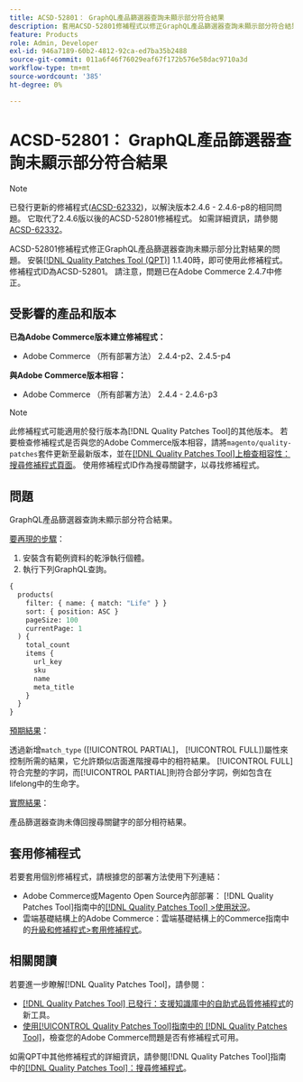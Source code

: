```yaml
---
title: ACSD-52801： GraphQL產品篩選器查詢未顯示部分符合結果
description: 套用ACSD-52801修補程式以修正GraphQL產品篩選器查詢未顯示部分符合結果的Adobe Commerce問題。
feature: Products
role: Admin, Developer
exl-id: 946a7189-60b2-4812-92ca-ed7ba35b2488
source-git-commit: 011a6f46f76029eaf67f172b576e58dac9710a3d
workflow-type: tm+mt
source-wordcount: '385'
ht-degree: 0%

---
```


# ACSD-52801： GraphQL產品篩選器查詢未顯示部分符合結果

>[!NOTE]
>
>已發行更新的修補程式([ACSD-62332](/help/tools/quality-patches-tool/patches-available-in-qpt/v1-1-55/acsd-62332-product-listing-graphql-query-limit-plus-live-search-current-page.md))，以解決版本2.4.6 - 2.4.6-p8的相同問題。 它取代了2.4.6版以後的ACSD-52801修補程式。 如需詳細資訊，請參閱[ACSD-62332](/help/tools/quality-patches-tool/patches-available-in-qpt/v1-1-55/acsd-62332-product-listing-graphql-query-limit-plus-live-search-current-page.md)。

ACSD-52801修補程式修正GraphQL產品篩選器查詢未顯示部分比對結果的問題。 安裝[[!DNL Quality Patches Tool (QPT)]](https://experienceleague.adobe.com/zh-hant/docs/commerce-operations/tools/quality-patches-tool/quality-patches-tool-to-self-serve-quality-patches) 1.1.40時，即可使用此修補程式。 修補程式ID為ACSD-52801。 請注意，問題已在Adobe Commerce 2.4.7中修正。

## 受影響的產品和版本

**已為Adobe Commerce版本建立修補程式：**

* Adobe Commerce （所有部署方法） 2.4.4-p2、2.4.5-p4

**與Adobe Commerce版本相容：**

* Adobe Commerce （所有部署方法） 2.4.4 - 2.4.6-p3

>[!NOTE]
>
>此修補程式可能適用於發行版本為[!DNL Quality Patches Tool]的其他版本。 若要檢查修補程式是否與您的Adobe Commerce版本相容，請將`magento/quality-patches`套件更新至最新版本，並在[[!DNL Quality Patches Tool]上檢查相容性：搜尋修補程式頁面](https://experienceleague.adobe.com/tools/commerce-quality-patches/index.html?lang=zh-Hant)。 使用修補程式ID作為搜尋關鍵字，以尋找修補程式。

## 問題

GraphQL產品篩選器查詢未顯示部分符合結果。

<u>要再現的步驟</u>：

1. 安裝含有範例資料的乾淨執行個體。
1. 執行下列GraphQL查詢。

```GraphQL
{
  products(
    filter: { name: { match: "Life" } }
    sort: { position: ASC }
    pageSize: 100
    currentPage: 1
  ) {
    total_count
    items {
      url_key
      sku
      name
      meta_title
    }
  }
}
```

<u>預期結果</u>：

透過新增`match_type` ([!UICONTROL PARTIAL]， [!UICONTROL FULL])屬性來控制所需的結果，它允許類似店面進階搜尋中的相符結果。 [!UICONTROL FULL]符合完整的字詞，而[!UICONTROL PARTIAL]則符合部分字詞，例如包含在lifelong中的生命字。

<u>實際結果</u>：

產品篩選器查詢未傳回搜尋關鍵字的部分相符結果。

## 套用修補程式

若要套用個別修補程式，請根據您的部署方法使用下列連結：

* Adobe Commerce或Magento Open Source內部部署： [!DNL Quality Patches Tool]指南中的[[!DNL Quality Patches Tool] >使用狀況](/help/tools/quality-patches-tool/usage.md)。
* 雲端基礎結構上的Adobe Commerce：雲端基礎結構上的Commerce指南中的[升級和修補程式>套用修補程式](https://experienceleague.adobe.com/docs/commerce-cloud-service/user-guide/develop/upgrade/apply-patches.html?lang=zh-Hant)。

## 相關閱讀

若要進一步瞭解[!DNL Quality Patches Tool]，請參閱：

* [[!DNL Quality Patches Tool] 已發行：支援知識庫中的自助式品質修補程式](https://experienceleague.adobe.com/zh-hant/docs/commerce-operations/tools/quality-patches-tool/quality-patches-tool-to-self-serve-quality-patches)的新工具。
* [使用[!UICONTROL Quality Patches Tool]指南中的 [!DNL Quality Patches Tool]](/help/tools/quality-patches-tool/patches-available-in-qpt/check-patch-for-magento-issue-with-magento-quality-patches.md)，檢查您的Adobe Commerce問題是否有修補程式可用。


如需QPT中其他修補程式的詳細資訊，請參閱[!DNL Quality Patches Tool]指南中的[[!DNL Quality Patches Tool]：搜尋修補程式](https://experienceleague.adobe.com/tools/commerce-quality-patches/index.html?lang=zh-Hant)。
